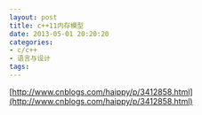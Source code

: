 ```yaml
---
layout: post
title: c++11内存模型
date: 2013-05-01 20:20:20
categories:
- c/c++
- 语言与设计
tags:
---
```


[http://www.cnblogs.com/haippy/p/3412858.html](http://www.cnblogs.com/haippy/p/3412858.html)

